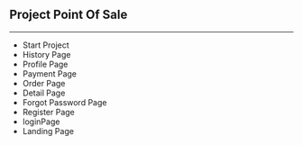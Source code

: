 ## Project Point Of Sale

---

- Start Project
- History Page
- Profile Page
- Payment Page
- Order Page
- Detail Page
- Forgot Password Page
- Register Page
- loginPage
- Landing Page
